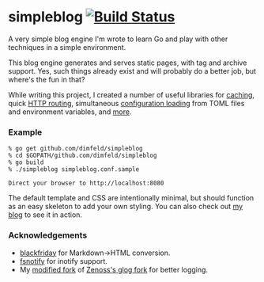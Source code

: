 simpleblog [![Build Status](https://travis-ci.org/dimfeld/simpleblog.png?branch=master)](https://travis-ci.org/dimfeld/simpleblog)
===========

A very simple blog engine I'm wrote to learn Go and play with other techniques in a simple environment.

This blog engine generates and serves static pages, with tag and archive support. Yes, such things already exist and will probably do a better job, but where's the fun in that?

While writing this project, I created a number of useful libraries for [caching](https://github.com/dimfeld/gocache), quick [HTTP routing](https://github.com/dimfeld/httptreemux), simultaneous [configuration loading](https://github.com/dimfeld/goconfig) from TOML files and environment variables, and [more](https://github.com/dimfeld).

### Example

```
% go get github.com/dimfeld/simpleblog
% cd $GOPATH/github.com/dimfeld/simpleblog
% go build
% ./simpleblog simpleblog.conf.sample

Direct your browser to http://localhost:8080
```

The default template and CSS are intentionally minimal, but should function as an easy skeleton to add your own styling. You can also check out [my blog](http://www.danielimfeld.com) to see it in action.

### Acknowledgements

* [blackfriday](https://github.com/russross/blackfriday) for Markdown->HTML conversion.
* [fsnotify](https://github.com/howeyc/fsnotify) for inotify support.
* My [modified fork](https://github.com/dimfeld/glog) of [Zenoss's glog fork](https://github.com/dimfeld/glog) for better logging.
